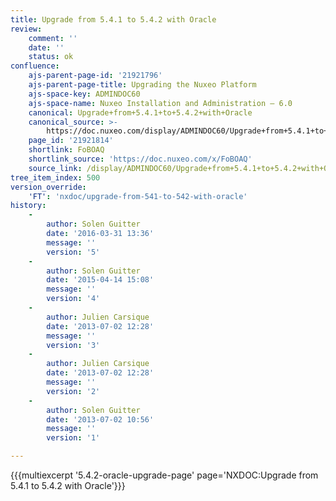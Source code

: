 ```yaml
---
title: Upgrade from 5.4.1 to 5.4.2 with Oracle
review:
    comment: ''
    date: ''
    status: ok
confluence:
    ajs-parent-page-id: '21921796'
    ajs-parent-page-title: Upgrading the Nuxeo Platform
    ajs-space-key: ADMINDOC60
    ajs-space-name: Nuxeo Installation and Administration — 6.0
    canonical: Upgrade+from+5.4.1+to+5.4.2+with+Oracle
    canonical_source: >-
        https://doc.nuxeo.com/display/ADMINDOC60/Upgrade+from+5.4.1+to+5.4.2+with+Oracle
    page_id: '21921814'
    shortlink: FoBOAQ
    shortlink_source: 'https://doc.nuxeo.com/x/FoBOAQ'
    source_link: /display/ADMINDOC60/Upgrade+from+5.4.1+to+5.4.2+with+Oracle
tree_item_index: 500
version_override:
    'FT': 'nxdoc/upgrade-from-541-to-542-with-oracle'
history:
    -
        author: Solen Guitter
        date: '2016-03-31 13:36'
        message: ''
        version: '5'
    -
        author: Solen Guitter
        date: '2015-04-14 15:08'
        message: ''
        version: '4'
    -
        author: Julien Carsique
        date: '2013-07-02 12:28'
        message: ''
        version: '3'
    -
        author: Julien Carsique
        date: '2013-07-02 12:28'
        message: ''
        version: '2'
    -
        author: Solen Guitter
        date: '2013-07-02 10:56'
        message: ''
        version: '1'

---
```

{{{multiexcerpt '5.4.2-oracle-upgrade-page' page='NXDOC:Upgrade from 5.4.1 to 5.4.2 with Oracle'}}}

&nbsp;

